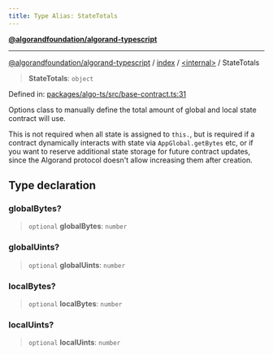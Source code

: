 ```yaml
---
title: Type Alias: StateTotals
---
```


[**@algorandfoundation/algorand-typescript**](../../../README)

***

[@algorandfoundation/algorand-typescript](../../../README) / [index](../../README) / [\<internal\>](../README) / StateTotals



> **StateTotals**: `object`

Defined in: [packages/algo-ts/src/base-contract.ts:31](https://github.com/algorandfoundation/puya-ts/blob/main/packages/algo-ts/src/base-contract.ts#L31)

Options class to manually define the total amount of global and local state contract will use.

This is not required when all state is assigned to `this.`, but is required if a
contract dynamically interacts with state via `AppGlobal.getBytes` etc, or if you want
to reserve additional state storage for future contract updates, since the Algorand protocol
doesn't allow increasing them after creation.

## Type declaration

### globalBytes?

> `optional` **globalBytes**: `number`

### globalUints?

> `optional` **globalUints**: `number`

### localBytes?

> `optional` **localBytes**: `number`

### localUints?

> `optional` **localUints**: `number`